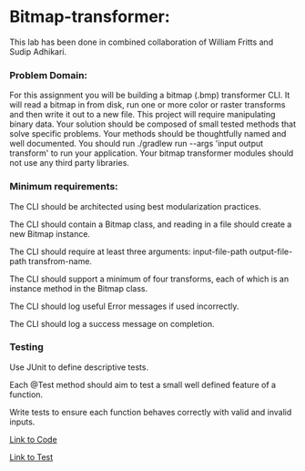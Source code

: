 # Bitmap-transformer:

This lab has been done in combined collaboration of William Fritts and Sudip Adhikari.

### Problem Domain: 
For this assignment you will be building a bitmap (.bmp) transformer CLI. It will read a bitmap in from disk, run one or more color or raster transforms and then write it out to a new file. This project will require manipulating binary data. Your solution should be composed of small tested methods that solve specific problems. Your methods should be thoughtfully named and well documented. You should run ./gradlew run --args 'input output transform' to run your application. Your bitmap transformer modules should not use any third party libraries.

### Minimum requirements:
The CLI should be architected using best modularization practices.

The CLI should contain a Bitmap class, and reading in a file should create a new Bitmap instance.

The CLI should require at least three arguments: input-file-path output-file-path transfrom-name.

The CLI should support a minimum of four transforms, each of which is an instance method in the Bitmap class.

The CLI should log useful Error messages if used incorrectly.

The CLI should log a success message on completion.

### Testing
Use JUnit to define descriptive tests.

Each @Test method should aim to test a small well defined feature of a function.

Write tests to ensure each function behaves correctly with valid and invalid inputs.


[Link to Code](https://github.com/sadhikari07/java-fundamentals/blob/master/basiclibrary/maps.md)

[Link to Test](https://github.com/sadhikari07/java-fundamentals/blob/master/lintr/liner.md)

